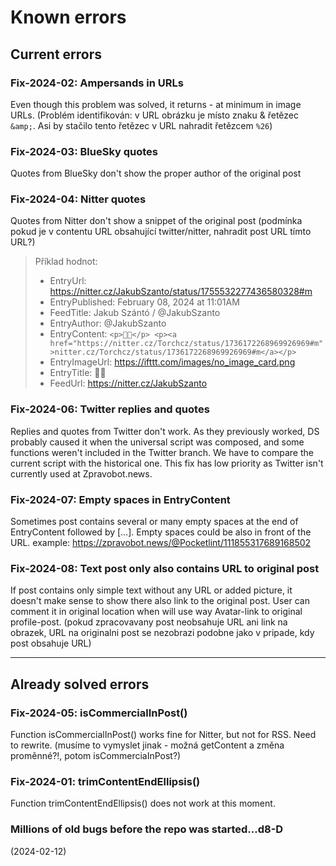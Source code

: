 # Known errors

## Current errors

### Fix-2024-02: Ampersands in URLs
Even though this problem was solved, it returns - at minimum in image URLs.
(Problém identifikován: v URL obrázku je místo znaku & řetězec `&amp;`. Asi by stačilo tento řetězec v URL nahradit řetězcem `%26`)

### Fix-2024-03: BlueSky quotes
Quotes from BlueSky don't show the proper author of the original post

### Fix-2024-04: Nitter quotes
Quotes from Nitter don't show a snippet of the original post
(podmínka pokud je v contentu URL obsahující twitter/nitter, nahradit post URL tímto URL?)
> Příklad hodnot:
> * EntryUrl: https://nitter.cz/JakubSzanto/status/1755532277436580328#m
> * EntryPublished: February 08, 2024 at 11:01AM
> * FeedTitle: Jakub Szántó / @JakubSzanto
> * EntryAuthor: @JakubSzanto
> * EntryContent: `<p>🙏🏽</p> <p><a href="https://nitter.cz/Torchcz/status/1736172268969926969#m">nitter.cz/Torchcz/status/1736172268969926969#m</a></p>`
> * EntryImageUrl: https://ifttt.com/images/no_image_card.png
> * EntryTitle: 🙏🏽
> * FeedUrl: https://nitter.cz/JakubSzanto

### Fix-2024-06: Twitter replies and quotes
Replies and quotes from Twitter don't work. As they previously worked, DS probably caused it when the universal script was composed, and some functions weren't included in the Twitter branch. We have to compare the current script with the historical one. This fix has low priority as Twitter isn't currently used at Zpravobot.news.

### Fix-2024-07: Empty spaces in EntryContent
Sometimes post contains several or many empty spaces at the end of EntryContent followed by […]. Empty spaces could be also in front of the URL.
example: https://zpravobot.news/@Pocketlint/111855317689168502

### Fix-2024-08: Text post only also contains URL to original post
If post contains only simple text without any URL or added picture, it doesn't make sense to show there also link to the original post. User can comment it in original location when will use way Avatar-link to original profile-post.
(pokud zpracovavany post neobsahuje URL ani link na obrazek, URL na originalni post se nezobrazi podobne jako v pripade, kdy post obsahuje URL)

---

## Already solved errors

### Fix-2024-05: isCommercialInPost()
Function isCommercialInPost() works fine for Nitter, but not for RSS. Need to rewrite.
(musíme to vymyslet jinak - možná getContent a změna proměnné?!, potom isCommerciaInPost?)

### Fix-2024-01: trimContentEndEllipsis()
Function trimContentEndEllipsis() does not work at this moment.

### Millions of old bugs before the repo was started...d8-D

(2024-02-12)
